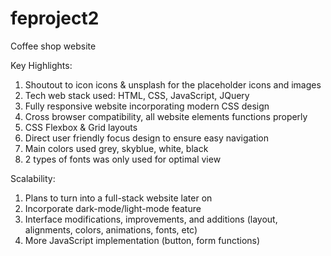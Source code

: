 # feproject2
Coffee shop website 

Key Highlights:
1. Shoutout to icon icons & unsplash for the placeholder icons and images
2. Tech web stack used: HTML, CSS, JavaScript, JQuery
3. Fully responsive website incorporating modern CSS design
4. Cross browser compatibility, all website elements functions properly
5. CSS Flexbox & Grid layouts
6. Direct user friendly focus design to ensure easy navigation
7. Main colors used grey, skyblue, white, black 
8. 2 types of fonts was only used for optimal view 

Scalability:
1. Plans to turn into a full-stack website later on
2. Incorporate dark-mode/light-mode feature
3. Interface modifications, improvements, and additions (layout, alignments, colors, animations, fonts, etc)
4. More JavaScript implementation (button, form functions)
